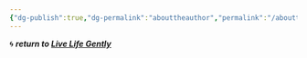 ```yaml
---
{"dg-publish":true,"dg-permalink":"abouttheauthor","permalink":"/abouttheauthor/","dgHomeLink":true,"dgPassFrontmatter":false}
---
```



🌀 ***return to [Live Life Gently](https://livelifegently.co.uk/)***